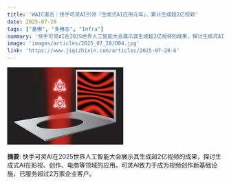```yaml
---
title: 'WAIC直击｜快手可灵AI引领「生成式AI应用元年」，累计生成超2亿视频'
date: 2025-07-28
tags: ["基模", "多模态", "Infra"]
summary: '快手可灵AI在2025世界人工智能大会展示其生成超2亿视频的成果，探讨生成式AI在影视、创作、电商等领域的应用。可灵AI致力于成为视频创作新基础设施，已服务超过2万家企业客户。'
image: 'images/articles/2025_07_28/004.jpg'
link: 'https://www.jiqizhixin.com/articles/2025-07-28-6'
---
```

![WAIC直击｜快手可灵AI引领「生成式AI应用元年」，累计生成超2亿视频](images/articles/2025_07_28/004.jpg)

**摘要**: 快手可灵AI在2025世界人工智能大会展示其生成超2亿视频的成果，探讨生成式AI在影视、创作、电商等领域的应用。可灵AI致力于成为视频创作新基础设施，已服务超过2万家企业客户。
